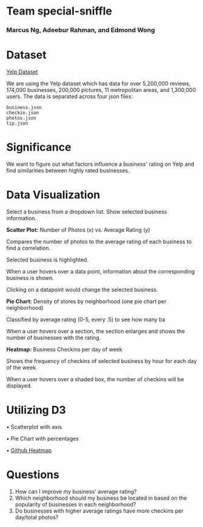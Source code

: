 # Team special-sniffle
### Marcus Ng, Adeebur Rahman, and Edmond Wong

# Dataset
[Yelp Dataset](https://www.yelp.com/dataset)

We are using the Yelp dataset which has data for over 5,200,000 reviews, 174,000 businesses, 200,000 pictures, 11 metropolitan areas, and 1,300,000 users. The data is separated across four json files:
```
business.json
checkin.json
photos.json
tip.json
```

# Significance
We want to figure out what factors influence a business' rating on Yelp and find similarities between highly rated businesses.

# Data Visualization
Select a business from a dropdown list.
Show selected business information.

**Scatter Plot:** Number of Photos (x) vs. Average Rating (y)

Compares the number of photos to the average rating of each business to find a correlation.

Selected business is highlighted.

When a user hovers over a data point, information about the corresponding business is shown.

Clicking on a datapoint would change the selected business.


**Pie Chart:** Density of stores by neighborhood (one pie chart per neighborhood)

Classified by average rating (0-5, every .5) to see how many ba

When a user hovers over a section, the section enlarges and shows the number of businesses with the rating.


**Heatmap:** Business Checkins per day of week

Shows the frequency of checkins of selected business by hour for each day of the week.

When a user hovers over a shaded box, the number of checkins will be displayed.


# Utilizing D3
• Scatterplot with axis

• Pie Chart with percentages

• [Github Heatmap](http://bl.ocks.org/tjdecke/5558084)


# Questions
1) How can I improve my business' average rating?
2) Which neighborhood should my business be located in based on the popularity of businesses in each neighborhood?
3) Do businesses with higher average ratings have more checkins per day/total photos?
